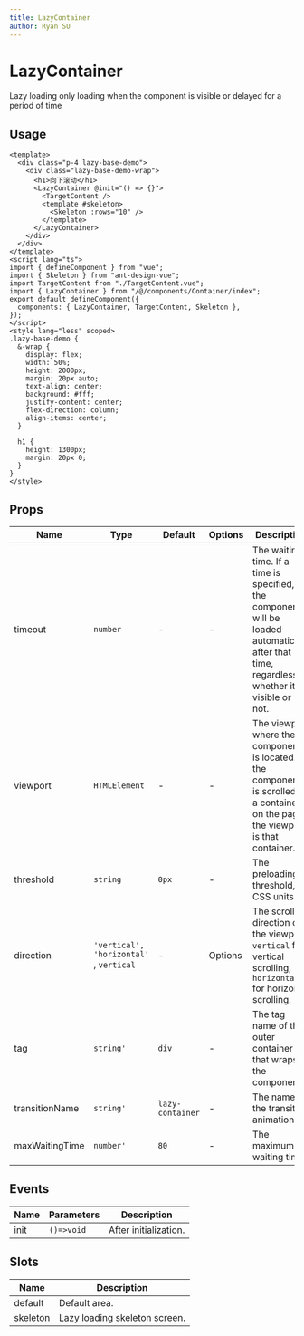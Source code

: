 ```yaml
---
title: LazyContainer
author: Ryan SU
---
```


# LazyContainer

Lazy loading only loading when the component is visible or delayed for a period of time

## Usage

```vue
<template>
  <div class="p-4 lazy-base-demo">
    <div class="lazy-base-demo-wrap">
      <h1>向下滚动</h1>
      <LazyContainer @init="() => {}">
        <TargetContent />
        <template #skeleton>
          <Skeleton :rows="10" />
        </template>
      </LazyContainer>
    </div>
  </div>
</template>
<script lang="ts">
import { defineComponent } from "vue";
import { Skeleton } from "ant-design-vue";
import TargetContent from "./TargetContent.vue";
import { LazyContainer } from "/@/components/Container/index";
export default defineComponent({
  components: { LazyContainer, TargetContent, Skeleton },
});
</script>
<style lang="less" scoped>
.lazy-base-demo {
  &-wrap {
    display: flex;
    width: 50%;
    height: 2000px;
    margin: 20px auto;
    text-align: center;
    background: #fff;
    justify-content: center;
    flex-direction: column;
    align-items: center;
  }

  h1 {
    height: 1300px;
    margin: 20px 0;
  }
}
</style>
```

## Props

| Name           | Type                                    | Default          | Options | Description                                                                                                                                       |
| -------------- | --------------------------------------- | ---------------- | ------- | ------------------------------------------------------------------------------------------------------------------------------------------------- |
| timeout        | `number`                                | -                | -       | The waiting time. If a time is specified, the component will be loaded automatically after that time, regardless of whether it is visible or not. |
| viewport       | `HTMLElement`                           | -                | -       | The viewport where the component is located. If the component is scrolled in a container on the page, the viewport is that container.             |
| threshold      | `string`                                | `0px`            | -       | The preloading threshold, in CSS units.                                                                                                           |
| direction      | `'vertical', 'horizontal'` , `vertical` | -                | Options | The scrolling direction of the viewport. `vertical` for vertical scrolling, `horizontal` for horizontal scrolling.                                |
| tag            | `string'`                               | `div`            | -       | The tag name of the outer container that wraps the component.                                                                                     |
| transitionName | `string'`                               | `lazy-container` | -       | The name of the transition animation.                                                                                                             |
| maxWaitingTime | `number'`                               | `80`             | -       | The maximum waiting time.                                                                                                                         |

## Events

| Name | Parameters | Description           |
| ---- | ---------- | --------------------- |
| init | `()=>void` | After initialization. |

## Slots

| Name     | Description                   |
| -------- | ----------------------------- |
| default  | Default area.                 |
| skeleton | Lazy loading skeleton screen. |
